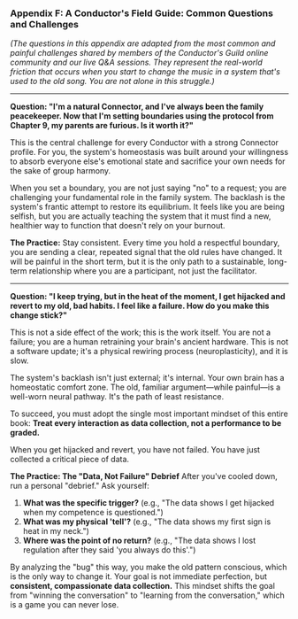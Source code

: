### **Appendix F: A Conductor's Field Guide: Common Questions and Challenges**

*(The questions in this appendix are adapted from the most common and painful challenges shared by members of the Conductor's Guild online community and our live Q&A sessions. They represent the real-world friction that occurs when you start to change the music in a system that's used to the old song. You are not alone in this struggle.)*

---

**Question: "I'm a natural Connector, and I've always been the family peacekeeper. Now that I'm setting boundaries using the protocol from Chapter 9, my parents are furious. Is it worth it?"**

This is the central challenge for every Conductor with a strong Connector profile. For you, the system's homeostasis was built around your willingness to absorb everyone else's emotional state and sacrifice your own needs for the sake of group harmony.

When you set a boundary, you are not just saying "no" to a request; you are challenging your fundamental role in the family system. The backlash is the system's frantic attempt to restore its equilibrium. It feels like you are being selfish, but you are actually teaching the system that it must find a new, healthier way to function that doesn't rely on your burnout.

**The Practice:**
Stay consistent. Every time you hold a respectful boundary, you are sending a clear, repeated signal that the old rules have changed. It will be painful in the short term, but it is the only path to a sustainable, long-term relationship where you are a participant, not just the facilitator.

---

**Question: "I keep trying, but in the heat of the moment, I get hijacked and revert to my old, bad habits. I feel like a failure. How do you make this change stick?"**

This is not a side effect of the work; this is the work itself. You are not a failure; you are a human retraining your brain's ancient hardware. This is not a software update; it's a physical rewiring process (neuroplasticity), and it is slow.

The system's backlash isn't just external; it's internal. Your own brain has a homeostatic comfort zone. The old, familiar argument—while painful—is a well-worn neural pathway. It's the path of least resistance.

To succeed, you must adopt the single most important mindset of this entire book: **Treat every interaction as data collection, not a performance to be graded.**

When you get hijacked and revert, you have not failed. You have just collected a critical piece of data.

**The Practice: The "Data, Not Failure" Debrief**
After you've cooled down, run a personal "debrief." Ask yourself:
1.  **What was the specific trigger?** (e.g., "The data shows I get hijacked when my competence is questioned.")
2.  **What was my physical 'tell'?** (e.g., "The data shows my first sign is heat in my neck.")
3.  **Where was the point of no return?** (e.g., "The data shows I lost regulation after they said 'you always do this'.")

By analyzing the "bug" this way, you make the old pattern conscious, which is the only way to change it. Your goal is not immediate perfection, but **consistent, compassionate data collection.** This mindset shifts the goal from "winning the conversation" to "learning from the conversation," which is a game you can never lose.
